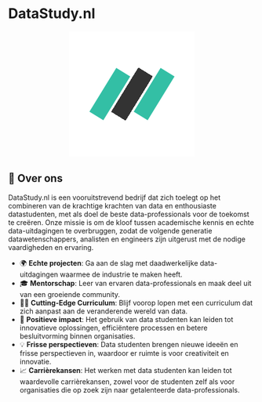 # DataStudy.nl

<p align="center">
    <img src="assets/datastudy-gh.png" alt="DataStudy Logo">
</p>

## 👋 Over ons

DataStudy.nl is een vooruitstrevend bedrijf dat zich toelegt op het combineren van de krachtige krachten van data en enthousiaste datastudenten, met als doel de beste data-professionals voor de toekomst te creëren. Onze missie is om de kloof tussen academische kennis en echte data-uitdagingen te overbruggen, zodat de volgende generatie datawetenschappers, analisten en engineers zijn uitgerust met de nodige vaardigheden en ervaring.

- 🌍 **Echte projecten**: Ga aan de slag met daadwerkelijke data-uitdagingen waarmee de industrie te maken heeft.
- 🎓 **Mentorschap**: Leer van ervaren data-professionals en maak deel uit van een groeiende community.
- 👨‍💻 **Cutting-Edge Curriculum**: Blijf voorop lopen met een curriculum dat zich aanpast aan de veranderende wereld van data.
- 🚀 **Positieve impact**: Het gebruik van data studenten kan leiden tot innovatieve oplossingen, efficiëntere processen en betere besluitvorming binnen organisaties.
- 💡 **Frisse perspectieven**: Data studenten brengen nieuwe ideeën en frisse perspectieven in, waardoor er ruimte is voor creativiteit en innovatie.
- 📈 **Carrièrekansen**: Het werken met data studenten kan leiden tot waardevolle carrièrekansen, zowel voor de studenten zelf als voor organisaties die op zoek zijn naar getalenteerde data-professionals.
